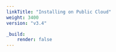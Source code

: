 ```yaml
---
linkTitle: "Installing on Public Cloud"
weight: 3400
version: "v3.4"

_build:
    render: false
---
```

